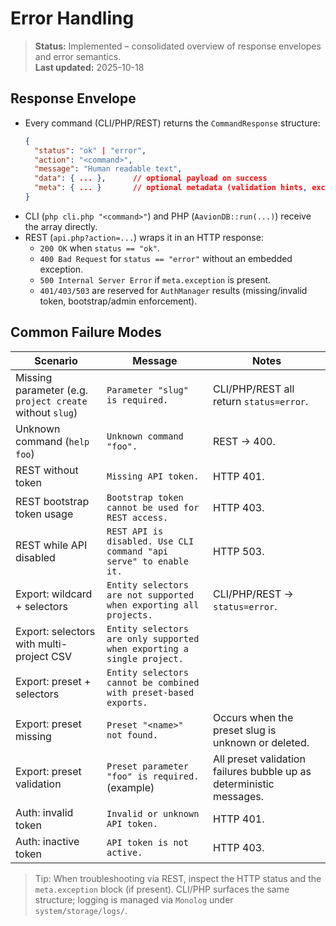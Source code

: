 # Error Handling

> **Status:** Implemented – consolidated overview of response envelopes and error semantics.  
> **Last updated:** 2025-10-18

## Response Envelope
- Every command (CLI/PHP/REST) returns the `CommandResponse` structure:
  ```json
  {
    "status": "ok" | "error",
    "action": "<command>",
    "message": "Human readable text",
    "data": { ... },      // optional payload on success
    "meta": { ... }       // optional metadata (validation hints, exception info)
  }
  ```
- CLI (`php cli.php "<command>"`) and PHP (`AavionDB::run(...)`) receive the array directly.
- REST (`api.php?action=...`) wraps it in an HTTP response:
  - `200 OK` when `status == "ok"`.
  - `400 Bad Request` for `status == "error"` without an embedded exception.
  - `500 Internal Server Error` if `meta.exception` is present.
  - `401/403/503` are reserved for `AuthManager` results (missing/invalid token, bootstrap/admin enforcement).

## Common Failure Modes
| Scenario | Message | Notes |
|----------|---------|-------|
| Missing parameter (e.g. `project create` without `slug`) | `Parameter "slug" is required.` | CLI/PHP/REST all return `status=error`. |
| Unknown command (`help foo`) | `Unknown command "foo".` | REST → 400. |
| REST without token | `Missing API token.` | HTTP 401. |
| REST bootstrap token usage | `Bootstrap token cannot be used for REST access.` | HTTP 403. |
| REST while API disabled | `REST API is disabled. Use CLI command "api serve" to enable it.` | HTTP 503. |
| Export: wildcard + selectors | `Entity selectors are not supported when exporting all projects.` | CLI/PHP/REST → `status=error`. |
| Export: selectors with multi-project CSV | `Entity selectors are only supported when exporting a single project.` |  |
| Export: preset + selectors | `Entity selectors cannot be combined with preset-based exports.` |  |
| Export: preset missing | `Preset "<name>" not found.` | Occurs when the preset slug is unknown or deleted. |
| Export: preset validation | `Preset parameter "foo" is required.` (example) | All preset validation failures bubble up as deterministic messages. |
| Auth: invalid token | `Invalid or unknown API token.` | HTTP 401. |
| Auth: inactive token | `API token is not active.` | HTTP 403. |

> Tip: When troubleshooting via REST, inspect the HTTP status and the `meta.exception` block (if present). CLI/PHP surfaces the same structure; logging is managed via `Monolog` under `system/storage/logs/`.
